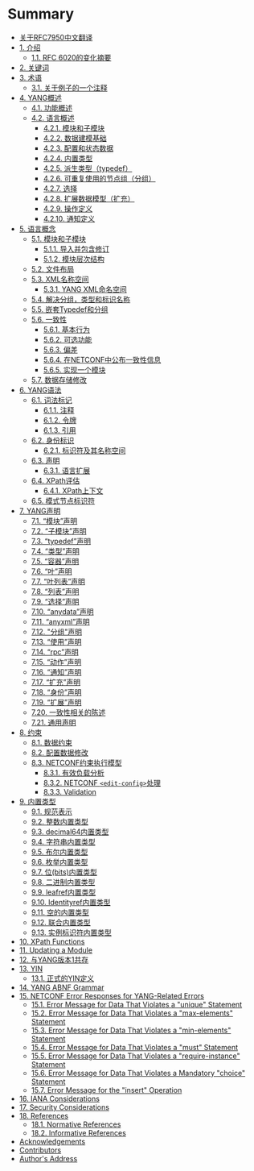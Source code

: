 # Summary

- [关于RFC7950中文翻译](README.md)
- [1. 介绍](section-1/README.md)
    - [1.1. RFC 6020的变化摘要](section-1/1.1.md)
- [2. 关键词](section-2/README.md)
- [3. 术语](section-3/README.md)
    - [3.1. 关于例子的一个注释](section-3/3.1.md)
- [4. YANG概述](section-4/README.md)
    - [4.1. 功能概述](section-4/4.1.md)
    - [4.2. 语言概述](section-4/4.2.md)
        - [4.2.1. 模块和子模块](section-4/4.2.1.md)
        - [4.2.2. 数据建模基础](section-4/4.2.2.md)
        - [4.2.3. 配置和状态数据](section-4/4.2.3.md)
        - [4.2.4. 内置类型](section-4/4.2.4.md)
        - [4.2.5. 派生类型（typedef）](section-4/4.2.5.md)
        - [4.2.6. 可重复使用的节点组（分组）](section-4/4.2.6.md)
        - [4.2.7. 选择](section-4/4.2.7.md)
        - [4.2.8. 扩展数据模型（扩充）](section-4/4.2.8.md)
        - [4.2.9. 操作定义](section-4/4.2.9.md)
        - [4.2.10. 通知定义](section-4/4.2.10.md)
- [5. 语言概念](section-5/README.md)
    - [5.1. 模块和子模块](section-5/5.1.md)
        - [5.1.1. 导入并包含修订](section-5/5.1.1.md)
        - [5.1.2. 模块层次结构](section-5/5.1.2.md)
    - [5.2. 文件布局](section-5/5.2.md)
    - [5.3. XML名称空间](section-5/5.3.md)
        - [5.3.1. YANG XML命名空间](section-5/5.3.1.md)
    - [5.4. 解决分组，类型和标识名称](section-5/5.4.md)
    - [5.5. 嵌套Typedef和分组](section-5/5.5.md)
    - [5.6. 一致性](section-5/5.6.md)
        - [5.6.1. 基本行为](section-5/5.6.1.md)
        - [5.6.2. 可选功能](section-5/5.6.2.md)
        - [5.6.3. 偏差](section-5/5.6.3.md)
        - [5.6.4. 在NETCONF中公布一致性信息](section-5/5.6.4.md)
        - [5.6.5. 实现一个模块](section-5/5.6.5.md)
    - [5.7. 数据存储修改](section-5/5.7.md)
- [6. YANG语法](section-6/README.md)
    - [6.1. 词法标记](section-6/6.1.md)
        - [6.1.1. 注释](section-6/6.1.1.md)
        - [6.1.2. 令牌](section-6/6.1.2.md)
        - [6.1.3. 引用](section-6/6.1.3.md)
    - [6.2. 身份标识](section-6/6.2.md)
        - [6.2.1. 标识符及其名称空间](section-6/6.2.1.md)
    - [6.3. 声明](section-6/6.3.md)
        - [6.3.1. 语言扩展](section-6/6.3.1.md)
    - [6.4. XPath评估](section-6/6.4.md)
        - [6.4.1. XPath上下文](section-6/6.4.1.md)
    - [6.5. 模式节点标识符](section-6/6.5.md)
- [7. YANG声明](section-7/README.md)
    - [7.1. “模块”声明](section-7/7.1.md)
    - [7.2. “子模块”声明](section-7/7.2.md)
    - [7.3. “typedef”声明](section-7/7.3.md)
    - [7.4. “类型”声明](section-7/7.4.md)
    - [7.5. “容器”声明](section-7/7.5.md)
    - [7.6. “叶”声明](section-7/7.6.md)
    - [7.7. “叶列表”声明](section-7/7.7.md)
    - [7.8. “列表”声明](section-7/7.8.md)
    - [7.9. “选择”声明](section-7/7.9.md)
    - [7.10. “anydata”声明](section-7/7.10.md)
    - [7.11. “anyxml”声明](section-7/7.11.md)
    - [7.12. "分组"声明](section-7/7.12.md)
    - [7.13. “使用”声明](section-7/7.13.md)
    - [7.14. “rpc”声明](section-7/7.14.md)
    - [7.15. “动作”声明](section-7/7.15.md)
    - [7.16. “通知”声明](section-7/7.16.md)
    - [7.17. “扩充”声明](section-7/7.17.md)
    - [7.18. “身份”声明](section-7/7.18.md)
    - [7.19. “扩展”声明](section-7/7.19.md)
    - [7.20. 一致性相关的陈述](section-7/7.20.md)
    - [7.21. 通用声明](section-7/7.21.md)
- [8. 约束](section-8/README.md)
    - [8.1. 数据约束](section-8/8.1.md)
    - [8.2. 配置数据修改](section-8/8.2.md)
    - [8.3. NETCONF约束执行模型](section-8/8.3.md)
        - [8.3.1. 有效负载分析](section-8/8.3.1.md)
        - [8.3.2. NETCONF `<edit-config>`处理](section-8/8.3.2.md)
        - [8.3.3. Validation](section-8/8.3.3.md)
- [9. 内置类型](section-9/README.md)
    - [9.1. 规范表示](section-9/9.1.md)
    - [9.2. 整数内置类型](section-9/9.2.md)
    - [9.3. decimal64内置类型](section-9/9.3.md)
    - [9.4. 字符串内置类型](section-9/9.4.md)
    - [9.5. 布尔内置类型](section-9/9.5.md)
    - [9.6. 枚举内置类型](section-9/9.6.md)
    - [9.7. 位(bits)内置类型](section-9/9.7.md)
    - [9.8. 二进制内置类型](section-9/9.8.md)
    - [9.9. leafref内置类型](section-9/9.9.md)
    - [9.10. Identityref内置类型](section-9/9.10.md)
    - [9.11. 空的内置类型](section-9/9.11.md)
    - [9.12. 联合内置类型](section-9/9.12.md)
    - [9.13. 实例标识符内置类型](section-9/9.13.md)
- [10. XPath Functions]()
- [11. Updating a Module]()
- [12. 与YANG版本1共存](section-12/README.md)
- [13. YIN](section-13/README.md)
    - [13.1. 正式的YIN定义](section-13/13.1.md)
- [14. YANG ABNF Grammar]()
- [15. NETCONF Error Responses for YANG-Related Errors]()
    - [15.1. Error Message for Data That Violates a "unique" Statement]()
    - [15.2. Error Message for Data That Violates a "max-elements" Statement]()
    - [15.3. Error Message for Data That Violates a "min-elements" Statement]()
    - [15.4. Error Message for Data That Violates a "must" Statement]()
    - [15.5. Error Message for Data That Violates a "require-instance" Statement]()
    - [15.6. Error Message for Data That Violates a Mandatory "choice" Statement]()
    - [15.7. Error Message for the "insert" Operation]()
- [16. IANA Considerations]()
- [17. Security Considerations]()
- [18. References]()
    - [18.1. Normative References]()
    - [18.2. Informative References]()
- [Acknowledgements]()
- [Contributors]()
- [Author's Address]()
